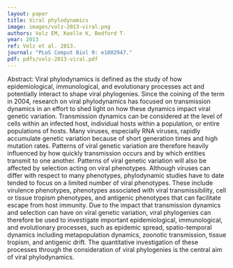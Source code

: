 ```yaml
---
layout: paper
title: Viral phylodynamics
image: images/volz-2013-viral.png
authors: Volz EM, Koelle K, Bedford T.
year: 2013
ref: Volz et al. 2013.
journal: "PLoS Comput Biol 9: e1002947."
pdf: pdfs/volz-2013-viral.pdf
---
```


Abstract: Viral phylodynamics is defined as the study of how epidemiological, immunological, and evolutionary processes act and potentially interact to shape viral phylogenies. Since the coining of the term in 2004, research on viral phylodynamics has focused on transmission dynamics in an effort to shed light on how these dynamics impact viral genetic variation. Transmission dynamics can be considered at the level of cells within an infected host, individual hosts within a population, or entire populations of hosts. Many viruses, especially RNA viruses, rapidly accumulate genetic variation because of short generation times and high mutation rates. Patterns of viral genetic variation are therefore heavily influenced by how quickly transmission occurs and by which entities transmit to one another. Patterns of viral genetic variation will also be affected by selection acting on viral phenotypes. Although viruses can differ with respect to many phenotypes, phylodynamic studies have to date tended to focus on a limited number of viral phenotypes. These include virulence phenotypes, phenotypes associated with viral transmissibility, cell or tissue tropism phenotypes, and antigenic phenotypes that can facilitate escape from host immunity. Due to the impact that transmission dynamics and selection can have on viral genetic variation, viral phylogenies can therefore be used to investigate important epidemiological, immunological, and evolutionary processes, such as epidemic spread, spatio-temporal dynamics including metapopulation dynamics, zoonotic transmission, tissue tropism, and antigenic drift. The quantitative investigation of these processes through the consideration of viral phylogenies is the central aim of viral phylodynamics.  
